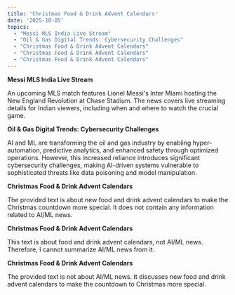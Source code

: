 ```yaml
---
title: 'Christmas Food & Drink Advent Calendars'
date: '2025-10-05'
topics:
  - "Messi MLS India Live Stream"
  - "Oil & Gas Digital Trends: Cybersecurity Challenges"
  - "Christmas Food & Drink Advent Calendars"
  - "Christmas Food & Drink Advent Calendars"
  - "Christmas Food & Drink Advent Calendars"
---
```


**Messi MLS India Live Stream**

An upcoming MLS match features Lionel Messi's Inter Miami hosting the New England Revolution at Chase Stadium. The news covers live streaming details for Indian viewers, including when and where to watch the crucial game.

**Oil & Gas Digital Trends: Cybersecurity Challenges**

AI and ML are transforming the oil and gas industry by enabling hyper-automation, predictive analytics, and enhanced safety through optimized operations. However, this increased reliance introduces significant cybersecurity challenges, making AI-driven systems vulnerable to sophisticated threats like data poisoning and model manipulation.

**Christmas Food & Drink Advent Calendars**

The provided text is about new food and drink advent calendars to make the Christmas countdown more special. It does not contain any information related to AI/ML news.

**Christmas Food & Drink Advent Calendars**

This text is about food and drink advent calendars, not AI/ML news. Therefore, I cannot summarize AI/ML news from it.

**Christmas Food & Drink Advent Calendars**

The provided text is not about AI/ML news. It discusses new food and drink advent calendars to make the countdown to Christmas more special.

